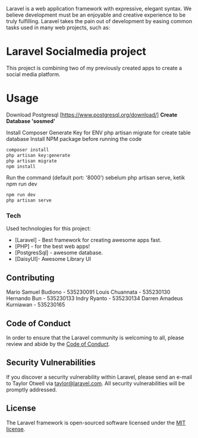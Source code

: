 Laravel is a web application framework with expressive, elegant syntax. We believe development must be an enjoyable and creative experience to be truly fulfilling. Laravel takes the pain out of development by easing common tasks used in many web projects, such as:

# Laravel Socialmedia project
This project is combining two of my previously created apps to create a social media platform.

# Usage
Download Postgresql [https://www.postgresql.org/download/]
**Create Database 'sosmed'**

Install Composer
Generate Key for ENV
php artisan migrate for create table database
Install NPM package before running the code

```sh
composer install
php artisan key:generate
php artisan migrate
npm install      
```
Run the command (default port: '8000')
sebelum php artisan serve, ketik npm run dev
```sh
npm run dev      
php artisan serve 
```
### Tech

Used technologies for this project:

* [Laravel] - Best framework for creating awesome apps fast.
* [PHP] - for the best web apps!
* [PostgresSql] - awesome database.
* [DaisyUI]- Awesome Library UI

## Contributing
Mario Samuel Budiono - 535230091
Louis Chuannata - 535230130
Hernando Bun - 535230133
Indry Ryanto - 535230134
Darren Amadeus Kurniawan - 535230165

## Code of Conduct

In order to ensure that the Laravel community is welcoming to all, please review and abide by the [Code of Conduct](https://laravel.com/docs/contributions#code-of-conduct).

## Security Vulnerabilities

If you discover a security vulnerability within Laravel, please send an e-mail to Taylor Otwell via [taylor@laravel.com](mailto:taylor@laravel.com). All security vulnerabilities will be promptly addressed.

## License

The Laravel framework is open-sourced software licensed under the [MIT license](https://opensource.org/licenses/MIT).
